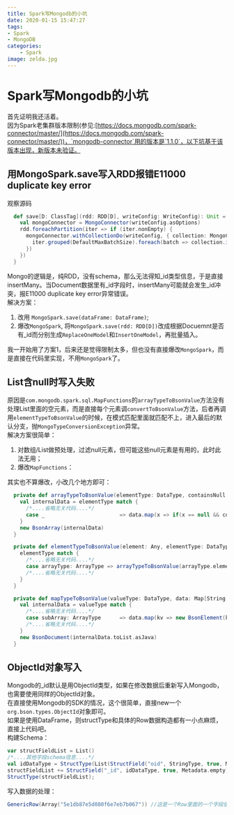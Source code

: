 ```yaml
---
title: Spark写Mongodb的小坑
date: 2020-01-15 15:47:27
tags:
- Spark
- MongoDB
categories:
    - Spark
image: zelda.jpg
---
```



# Spark写Mongodb的小坑
首先证明我还活着。  
因为Spark老集群版本限制(参见:[https://docs.mongodb.com/spark-connector/master/](https://docs.mongodb.com/spark-connector/master/))，`mongodb-connector`用的版本是`1.1.0`，以下坑基于该版本出现，新版本未验证。  
## 用MongoSpark.save写入RDD报错E11000 duplicate key error
观察源码
```scala
  def save[D: ClassTag](rdd: RDD[D], writeConfig: WriteConfig): Unit = {
    val mongoConnector = MongoConnector(writeConfig.asOptions)
    rdd.foreachPartition(iter => if (iter.nonEmpty) {
      mongoConnector.withCollectionDo(writeConfig, { collection: MongoCollection[D] =>
        iter.grouped(DefaultMaxBatchSize).foreach(batch => collection.insertMany(batch.toList.asJava))
      })
    })
  }
```
Mongo的逻辑是，纯RDD，没有schema，那么无法得知_id类型信息，于是直接insertMany。当Document数据里有_id字段时，insertMany可能就会发生_id冲突，报E11000 duplicate key error异常错误。  
解决方案：  
1. 改用 `MongoSpark.save(dataFrame: DataFrame)`;
2. 爆改`MongoSpark`, 将`MongoSpark.save(rdd: RDD[D])`改成根据Docuemnt是否有_id而分别生成`ReplaceOneModel`和`InsertOneModel`，再批量插入。

我一开始用了方案1，后来还是觉得限制太多，但也没有直接爆改`MongoSpark`，而是直接在代码里实现，不用`MongoSpark`了。  

## List含null时写入失败
原因是`com.mongodb.spark.sql.MapFunctions`的`arrayTypeToBsonValue`方法没有处理List里面的空元素，而是直接每个元素调`convertToBsonValue`方法，后者再调用`elementTypeToBsonValue`的时候，在模式匹配里面就匹配不上，进入最后的默认分支，抛`MongoTypeConversionException`异常。   
解决方案很简单：  
1. 对数组/List做预处理，过滤null元素，但可能这些null元素是有用的，此时此法无用；
2. 爆改`MapFunctions`：

其实也不算爆改，小改几个地方即可：
```scala
  private def arrayTypeToBsonValue(elementType: DataType, containsNull: Boolean, data: Seq[Any]): BsonValue = {
    val internalData = elementType match {
      /*....省略无关代码....*/
      case _                        => data.map(x => if(x == null && containsNull) new BsonNull() else convertToBsonValue(x, elementType)).asJava
    }
    new BsonArray(internalData)
  }

  private def elementTypeToBsonValue(element: Any, elementType: DataType): BsonValue = {
    elementType match {
      /*....省略无关代码....*/
      case arrayType: ArrayType => arrayTypeToBsonValue(arrayType.elementType, arrayType.containsNull, element.asInstanceOf[Seq[_]])
      /*....省略无关代码....*/
    }
  }

  private def mapTypeToBsonValue(valueType: DataType, data: Map[String, Any]): BsonValue = {
    val internalData = valueType match {
      /*....省略无关代码....*/
      case subArray: ArrayType      => data.map(kv => new BsonElement(kv._1, arrayTypeToBsonValue(subArray.elementType, subArray.containsNull, kv._2.asInstanceOf[Seq[Any]])))
      /*....省略无关代码....*/
    }
    new BsonDocument(internalData.toList.asJava)
  }
```

## ObjectId对象写入
Mongodb的_id默认是用ObjectId类型，如果在修改数据后重新写入Mongodb，也需要使用同样的ObjectId对象。  
在直接使用Mongodb的SDK的情况，这个很简单，直接new一个`org.bson.types.ObjectId`对象即可。  
如果是使用DataFrame，则structType和具体的Row数据构造都有一小点麻烦，直接上代码吧。  
构建Schema：  
```scala
var structFieldList = List()
/*....其他字段schema信息....*/
val idDataType = StructType(List(StructField("oid", StringType, true, Metadata.empty)))
structFieldList += StructField("_id", idDataType, true, Metadata.empty))
StructType(structFieldList);
```
写入数据的处理：
```scala
GenericRow(Array("5e1db87e5d080f6e7eb7b067")) //这是一个Row里面的一个字段值
```